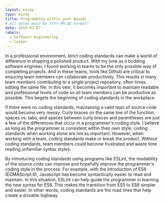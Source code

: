 ```yaml
---
layout: essay
type: essay
title: Programming within your Bounds
# All dates must be YYYY-MM-DD format!
date: 2018-02-07
labels:
  - Software Engineering
  - Career
---
```


In a professional environment, strict coding standards can make a world of difference in shipping a polished product. With my time as a budding software engineer, I found working in teams to be the only possible way of completing projects. And in these teams, tools like Github are critical to ensuring team members can collaborate productively. This results in many team members contributing to a single project repository, often times editing the same file. In this vein, it becomes important to maintain readable and professional levels of code so all team members can be productive as possible. This begets the beginning of coding standards in the workplace.

If there were no coding standards, maintaining a valid repo of source code would become very messy. Curly braces on the same line of the function, spaces vs. tabs, and spaces between curly braces and parentheses are just a few of the differences that occur in a programmer's coding style. I believe as long as the programmer is consistent within their own style, coding standards when working alone are not as important. However, when working with a team, coding standards make or break the product. Without coding standards, team members could become frustrated and waste time reading unfamiliar syntax styles.

By introducing coding standards using programs like ESLint, the readability of the source code can improve and hopefully improve the programmer's coding style in the process. For example, with the introduction of ES6 (ECMAScript 6), Javascript has become syntactically easier to read and maintain. In this situation, ESLint can help guide the programmer in learning the new syntax for ES6. This makes the transition from ES5 to ES6 simpler and easier. In other words, coding standards are the road lines that help create a drivable highway.  
